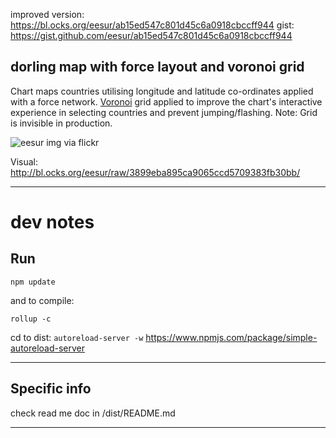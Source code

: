
improved version: https://bl.ocks.org/eesur/ab15ed547c801d45c6a0918cbccff944
gist: https://gist.github.com/eesur/ab15ed547c801d45c6a0918cbccff944

## dorling map with force layout and voronoi grid

Chart maps countries utilising longitude and latitude co-ordinates applied with a force network. [Voronoi](https://en.wikipedia.org/wiki/Voronoi_diagram) grid applied to improve the chart's interactive experience in selecting countries and prevent jumping/flashing. Note: Grid is invisible in production.

![eesur img via flickr](https://c3.staticflickr.com/9/8797/28825974082_3d3d4343e5_z.jpg)

Visual: http://bl.ocks.org/eesur/raw/3899eba895ca9065ccd5709383fb30bb/

------------------

# dev notes

## Run

`npm update`

and to compile:

`rollup -c`

cd to dist: 
`autoreload-server -w`  https://www.npmjs.com/package/simple-autoreload-server

------------------

## Specific info

check read me doc in /dist/README.md

------------------

